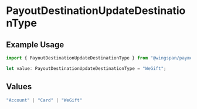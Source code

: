 # PayoutDestinationUpdateDestinationType

## Example Usage

```typescript
import { PayoutDestinationUpdateDestinationType } from "@wingspan/payments/sdk/models/shared";

let value: PayoutDestinationUpdateDestinationType = "WeGift";
```

## Values

```typescript
"Account" | "Card" | "WeGift"
```